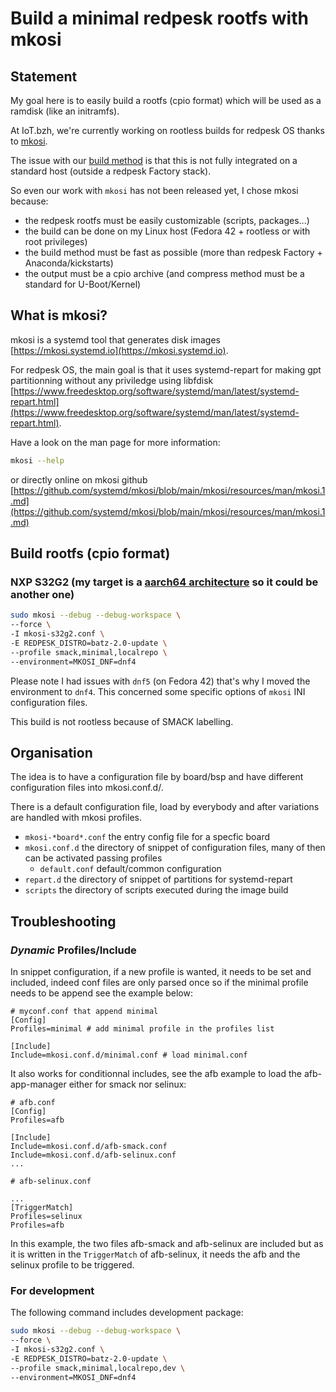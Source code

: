 # Build a minimal redpesk rootfs with mkosi

## Statement

My goal here is to easily build a rootfs (cpio format) which will be used as a ramdisk (like an initramfs).

At IoT.bzh, we're currently working on rootless builds for redpesk OS thanks to [mkosi](https://mkosi.systemd.io).

The issue with our [build method](https://docs.redpesk.bzh/docs/en/master/redpesk-factory/images-management/01-create-an-image.html#creation-of-a-custom-redpesk-os-image) is that this is not fully integrated on a standard host (outside a redpesk Factory stack).

So even our work with `mkosi` has not been released yet, I chose mkosi because:
- the redpesk rootfs must be easily customizable (scripts, packages...)
- the build can be done on my Linux host (Fedora 42 + rootless or with root privileges)
- the build method must be fast as possible (more than redpesk Factory + Anaconda/kickstarts)
- the output must be a cpio archive (and compress method must be a standard for U-Boot/Kernel)

## What is mkosi?

mkosi is a systemd tool that generates disk images [https://mkosi.systemd.io](https://mkosi.systemd.io).

For redpesk OS, the main goal is that it uses systemd-repart for making gpt
partitionning without any priviledge using libfdisk [https://www.freedesktop.org/software/systemd/man/latest/systemd-repart.html](https://www.freedesktop.org/software/systemd/man/latest/systemd-repart.html).

Have a look on the man page for more information:

```bash
mkosi --help
```

or directly online on mkosi github
[https://github.com/systemd/mkosi/blob/main/mkosi/resources/man/mkosi.1.md](https://github.com/systemd/mkosi/blob/main/mkosi/resources/man/mkosi.1.md)

## Build rootfs (cpio format)

### NXP S32G2 (my target is a [aarch64 architecture](https://docs.redpesk.bzh/docs/en/master/download/boards/docs/boards/nxp-s32g2.html) so it could be another one)

```bash
sudo mkosi --debug --debug-workspace \
--force \
-I mkosi-s32g2.conf \
-E REDPESK_DISTRO=batz-2.0-update \
--profile smack,minimal,localrepo \
--environment=MKOSI_DNF=dnf4
```

Please note I had issues with `dnf5` (on Fedora 42) that's why I moved the environment to `dnf4`.
This concerned some specific options of `mkosi` INI configuration files.

This build is not rootless because of SMACK labelling.

## Organisation

The idea is to have a configuration file by board/bsp and have different
configuration files into mkosi.conf.d/.

There is a default configuration file, load by everybody and after variations
are handled with mkosi profiles.

* `mkosi-*board*.conf` the entry config file for a specfic board
* `mkosi.conf.d` the directory of snippet of configuration files,
many of then can be activated passing profiles
    * `default.conf` default/common configuration
* `repart.d` the directory of snippet of partitions for systemd-repart
* `scripts` the directory of scripts executed during the image build

## Troubleshooting

### *Dynamic* Profiles/Include

In snippet configuration, if a new profile is wanted, it needs to be set and
included, indeed conf files are only parsed once so if the minimal profile
needs to be append see the example below:

```
# myconf.conf that append minimal
[Config]
Profiles=minimal # add minimal profile in the profiles list

[Include]
Include=mkosi.conf.d/minimal.conf # load minimal.conf
```

It also works for conditionnal includes, see the afb example to load the
afb-app-manager either for smack nor selinux:

```
# afb.conf
[Config]
Profiles=afb

[Include]
Include=mkosi.conf.d/afb-smack.conf
Include=mkosi.conf.d/afb-selinux.conf
...

# afb-selinux.conf

...
[TriggerMatch]
Profiles=selinux
Profiles=afb
```

In this example, the two files afb-smack and afb-selinux are included
but as it is written in the `TriggerMatch` of afb-selinux,
it needs the afb and the selinux profile to be triggered.

### For development

The following command includes development package:

```bash
sudo mkosi --debug --debug-workspace \
--force \
-I mkosi-s32g2.conf \
-E REDPESK_DISTRO=batz-2.0-update \
--profile smack,minimal,localrepo,dev \
--environment=MKOSI_DNF=dnf4
```